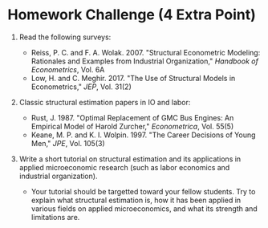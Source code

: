 # Homework Challenge (4 Extra Point)

1. Read the following surveys:
    - Reiss, P. C. and F. A. Wolak. 2007. "Structural Econometric Modeling: Rationales and Examples from Industrial Organization," *Handbook of Econometrics*, Vol. 6A
    - Low, H. and C. Meghir. 2017. "The Use of Structural Models in Econometrics," *JEP*, Vol. 31(2)

2. Classic structural estimation papers in IO and labor:
    - Rust, J. 1987. "Optimal Replacement of GMC Bus Engines: An Empirical Model of Harold Zurcher," *Econometrica*, Vol. 55(5)
    - Keane, M. P. and K. I. Wolpin. 1997. "The Career Decisions of Young Men," *JPE*, Vol. 105(3)

3. Write a short tutorial on structural estimation and its applications in applied microeconomic research (such as labor economics and industrial organization).

    - Your tutorial should be targetted toward your fellow students. Try to explain what structural estimation is, how it has been applied in various fields on applied microeconomics, and what its strength and limitations are.
